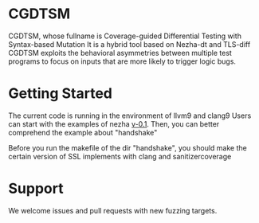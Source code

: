 # CGDTSM
CGDTSM, whose fullname is Coverage-guided Differential Testing with Syntax-based Mutation
It is a hybrid tool based on Nezha-dt and TLS-diff
CGDTSM exploits the behavioral asymmetries between multiple test programs to focus on inputs that
are more likely to trigger logic bugs.

# Getting Started
The current code is running in the environment of llvm9 and clang9
Users can start with the examples of nezha [v-0.1](https://github.com/nezha-dt/nezha/tree/v0.1).
Then, you can better comprehend the example about "handshake"

Before you run the makefile of the dir "handshake", you should make the certain version of SSL implements with clang and sanitizercoverage



# Support
We welcome issues and pull requests with new fuzzing targets.
